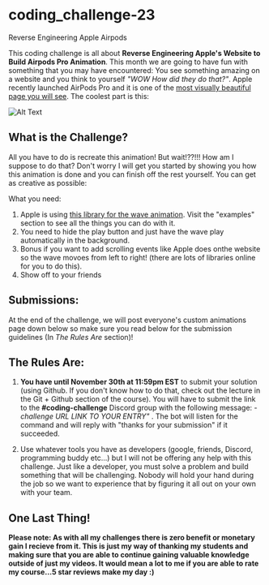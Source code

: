 # coding_challenge-23
Reverse Engineering Apple Airpods


This coding challenge is all about **Reverse Engineering Apple's Website to Build Airpods Pro Animation**. This month we are going to have fun with something that you may have encountered: You see something amazing on a website and you think to yourself *"WOW How did they do that?"*. Apple recently launched AirPods Pro and it is one of the [most visually beautiful page you will see](https://www.apple.com/airpods-pro/). The coolest part is this:

![Alt Text](./airpods.gif) 

## What is the Challenge? 
All you have to do is recreate this animation! But wait!??!!! How am I suppose to do that? Don't worry I will get you started by showing you how this animation is done and you can finish off the rest yourself. You can get as creative as possible:

What you need:
1. Apple is using [this library for the wave animation](https://wavesurfer-js.org/). Visit the "examples" section to see all the things you can do with it. 
2. You need to hide the play button and just have the wave play automatically in the background. 
3. Bonus if you want to add scrolling events like Apple does onthe website so the wave movoes from left to right! (there are lots of libraries online for you to do this).
4. Show off to your friends

## Submissions:
At the end of the challenge, we will post everyone's custom animations page down below so make sure you read below for the submission guidelines (In *The Rules Are* section)!
  

## The Rules Are:

1. **You have until November 30th at 11:59pm EST** to submit your solution (using Github. If you don't know how to do that, check out the lecture in the Git + Github section of the course). You will have to submit the link to the **#coding-challenge** Discord group with the following message:  *-challenge URL LINK TO YOUR ENTRY"* . The bot will listen for the command and will reply with "thanks for your submission" if it succeeded.

2. Use whatever tools you have as developers (google, friends, Discord, programming buddy etc...) but I will not be offering any help with this challenge. Just like a developer, you must solve a problem and build something that will be challenging. Nobody will hold your hand during the job so we want to experience that by figuring it all out on your own with your team. 

## One Last Thing!

**Please note: As with all my challenges there is zero benefit or monetary gain I recieve from it. This is just my way of thanking my students and making sure that you are able to continue gaining valuable knowledge outside of just my videos. It would mean a lot to me if you are able to rate my course...5 star reviews make my day :)**

